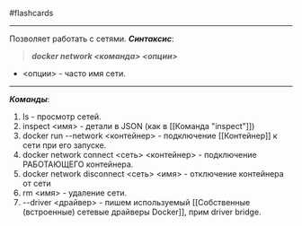 #flashcards
***
Позволяет работать с сетями.
***Синтаксис***:
>***docker network <команда> <опции>***
- <опции> - часто имя сети.
***
***Команды***:
1. ls - просмотр сетей.
2. inspect <имя> - детали в JSON (как в [[Команда "inspect"]])
3. docker run --network <контейнер> - подключение [[Контейнер]] к сети при его запуске.
4. docker network connect <сеть> <контейнер> - подключение РАБОТАЮЩЕГО контейнера.
5. docker network disconnect <сеть> <имя> - отключение контейнера от сети
6. rm <имя> - удаление сети.
7. --driver <драйвер> - пишем используемый [[Собственные (встроенные) сетевые драйверы Docker]], прим driver bridge.
<!--SR:!2025-10-18,1,230-->